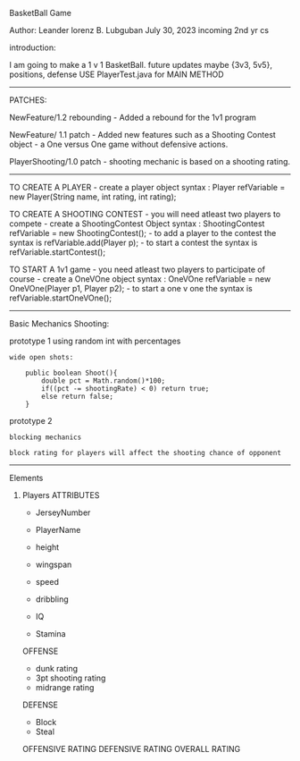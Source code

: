 BasketBall Game 

Author:
    Leander lorenz B. Lubguban
    July 30, 2023
    incoming 2nd yr cs

introduction:

I am going to make a 1 v 1 BasketBall.
future updates maybe {3v3, 5v5}, positions, defense
USE PlayerTest.java for MAIN METHOD

----------------------------------------------------------------

PATCHES:

NewFeature/1.2 rebounding
    - Added a rebound for the 1v1 program

NewFeature/ 1.1 patch
    - Added new features such as a Shooting Contest object
    - a One versus One game without defensive actions.

PlayerShooting/1.0 patch 
    - shooting mechanic is based on a shooting rating.


--------------------------------------------------------------
TO CREATE A PLAYER
    - create a player object
    syntax : Player refVariable = new Player(String name, int rating, int rating);

TO CREATE A SHOOTING CONTEST
    - you will need atleast two players to compete
    - create a ShootingContest Object 
        syntax : ShootingContest refVariable = new ShootingContest();
    - to add a  player to the contest the syntax is refVariable.add(Player p);
    - to start a contest the syntax is refVariable.startContest();

TO START A 1v1 game
    - you need atleast two players to participate of course
    - create a OneVOne object
        syntax : OneVOne refVariable = new OneVOne(Player p1, Player p2);
    - to start a one v one the syntax is refVariable.startOneVOne();

------------------------------------------------------------
Basic Mechanics
Shooting: 

prototype 1
    using random int with percentages

    wide open shots:

        public boolean Shoot(){
            double pct = Math.random()*100;
            if((pct -= shootingRate) < 0) return true;
            else return false;
        }

prototype 2

    blocking mechanics

    block rating for players will affect the shooting chance of opponent


--------------------------------------------------------------
Elements
1. Players
    ATTRIBUTES
    - JerseyNumber
    - PlayerName

    - height
    - wingspan
    - speed
    - dribbling
    - IQ
    - Stamina

    OFFENSE
    - dunk rating
    - 3pt shooting rating
    - midrange rating

    DEFENSE
    - Block
    - Steal

    OFFENSIVE RATING
    DEFENSIVE RATING
    OVERALL RATING



